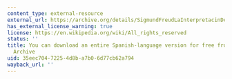 ```yaml
---
content_type: external-resource
external_url: https://archive.org/details/SigmundFreudLaInterpretacinDeLosSueeos/page/n25/mode/2up
has_external_license_warning: true
license: https://en.wikipedia.org/wiki/All_rights_reserved
status: ''
title: You can download an entire Spanish-language version for free from the Internet
  Archive
uid: 35eec704-7225-4d8b-a7b0-6d77cb62a794
wayback_url: ''
---
```

